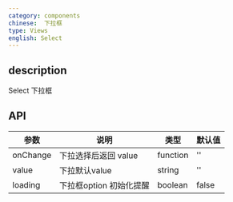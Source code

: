 ```yaml
---
category: components
chinese:  下拉框
type: Views
english: Select
---
```



## description

Select 下拉框

## API
| 参数        | 说明                                                      | 类型        | 默认值 |
|----------- |---------------------------------------------------------  | ---------- |-------|
|onChange | 下拉选择后返回 value | function |'' |
|value | 下拉默认value | string | '' |
|loading |  下拉框option 初始化提醒 | boolean | false |